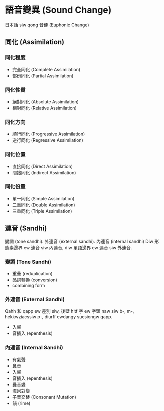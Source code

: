 # 語音變異 (Sound Change)

日本話 siw qong 音便 (Euphonic Change)

## 同化 (Assimilation)

### 同化程度

* 完全同化 (Complete Assimilation)
* 部份同化 (Partial Assimilation)

### 同化性質

* 絕對同化 (Absolute Assimilation)
* 相對同化 (Relative Assimilation)

### 同化方向

* 順行同化 (Progressive Assimilation)
* 逆行同化 (Regressive Assimilation)

### 同化位置

* 直接同化 (Direct Assimilation)
* 間接同化 (Indirect Assimilation)

### 同化份量

* 單一同化 (Simple Assimilation)
* 二重同化 (Double Assimilation)
* 三重同化 (Triple Assimilation)

## 連音 (Sandhi)

變調 (tone sandhi). 外連音 (external sandhi). 內連音 (internal sandhi)
Diw 形態素邊界 ew 連音 siw 內連音, diw 單語邊界 ew 連音 siw 外連音.

### 變調 (Tone Sandhi)

* 重疊 (reduplication)
* 品詞轉換 (conversion)
* combining form

### 外連音 (External Sandhi)

Qahh 和 qapp ew 差別 siw, 後壁 hitf 字 ew 字頭 naw siw b-, m-, hekkwziacssiw p-, diurff ewdangy sucsiongw qapp.

* 入聲
* 音插入 (epenthesis)

### 內連音 (Internal Sandhi)

* 有氣聲
* 鼻音
* 入聲
* 音插入 (epenthesis)
* 疊音變
* 漳泉對變
* 子音交替 (Consonant Mutation)
* 韻 (rime)
